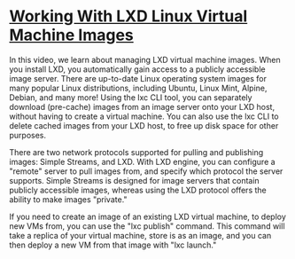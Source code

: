 # **[Working With LXD Linux Virtual Machine Images](https://www.youtube.com/watch?v=vSTzmcG2nro)**

In this video, we learn about managing LXD virtual machine images. When you install LXD, you automatically gain access to a publicly accessible image server. There are up-to-date Linux operating system images for many popular Linux distributions, including Ubuntu, Linux Mint, Alpine, Debian, and many more! Using the lxc CLI tool, you can separately download (pre-cache) images from an image server onto your LXD host, without having to create a virtual machine. You can also use the lxc CLI to delete cached images from your LXD host, to free up disk space for other purposes.

There are two network protocols supported for pulling and publishing images: Simple Streams, and LXD. With LXD engine, you can configure a "remote" server to pull images from, and specify which protocol the server supports. Simple Streams is designed for image servers that contain publicly accessible images, whereas using the LXD protocol offers the ability to make images "private."

If you need to create an image of an existing LXD virtual machine, to deploy new VMs from, you can use the "lxc publish" command. This command will take a replica of your virtual machine, store is as an image, and you can then deploy a new VM from that image with "lxc launch."
